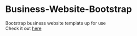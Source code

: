 # Business-Website-Bootstrap
Bootstrap business website template up for use  
Check it out [here](https://adarshnaidu.github.io/Business-Website-Bootstrap/)

